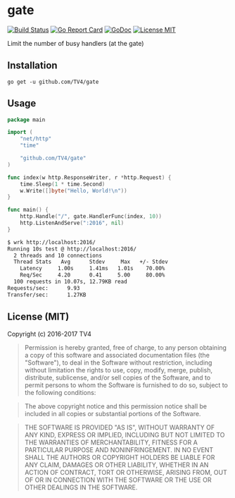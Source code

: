 # gate

[![Build Status](https://travis-ci.org/TV4/gate.svg?branch=master)](https://travis-ci.org/TV4/gate)
[![Go Report Card](https://goreportcard.com/badge/github.com/TV4/gate)](https://goreportcard.com/report/github.com/TV4/gate)
[![GoDoc](https://img.shields.io/badge/godoc-reference-blue.svg?style=flat)](https://godoc.org/github.com/TV4/gate)
[![License MIT](https://img.shields.io/badge/license-MIT-lightgrey.svg?style=flat)](https://github.com/TV4/gate#license-mit)

Limit the number of busy handlers (at the gate)

## Installation

    go get -u github.com/TV4/gate

## Usage

```go
package main

import (
	"net/http"
	"time"

	"github.com/TV4/gate"
)

func index(w http.ResponseWriter, r *http.Request) {
	time.Sleep(1 * time.Second)
	w.Write([]byte("Hello, World!\n"))
}

func main() {
	http.Handle("/", gate.HandlerFunc(index, 10))
	http.ListenAndServe(":2016", nil)
}
```

```bash
$ wrk http://localhost:2016/
Running 10s test @ http://localhost:2016/
  2 threads and 10 connections
  Thread Stats   Avg      Stdev     Max   +/- Stdev
    Latency     1.00s     1.41ms   1.01s    70.00%
    Req/Sec     4.20      0.41     5.00     80.00%
  100 requests in 10.07s, 12.79KB read
Requests/sec:      9.93
Transfer/sec:      1.27KB
```

## License (MIT)

Copyright (c) 2016-2017 TV4

> Permission is hereby granted, free of charge, to any person obtaining
> a copy of this software and associated documentation files (the
> "Software"), to deal in the Software without restriction, including
> without limitation the rights to use, copy, modify, merge, publish,
> distribute, sublicense, and/or sell copies of the Software, and to
> permit persons to whom the Software is furnished to do so, subject to
> the following conditions:

> The above copyright notice and this permission notice shall be
> included in all copies or substantial portions of the Software.

> THE SOFTWARE IS PROVIDED "AS IS", WITHOUT WARRANTY OF ANY KIND,
> EXPRESS OR IMPLIED, INCLUDING BUT NOT LIMITED TO THE WARRANTIES OF
> MERCHANTABILITY, FITNESS FOR A PARTICULAR PURPOSE AND
> NONINFRINGEMENT. IN NO EVENT SHALL THE AUTHORS OR COPYRIGHT HOLDERS BE
> LIABLE FOR ANY CLAIM, DAMAGES OR OTHER LIABILITY, WHETHER IN AN ACTION
> OF CONTRACT, TORT OR OTHERWISE, ARISING FROM, OUT OF OR IN CONNECTION
> WITH THE SOFTWARE OR THE USE OR OTHER DEALINGS IN THE SOFTWARE.
